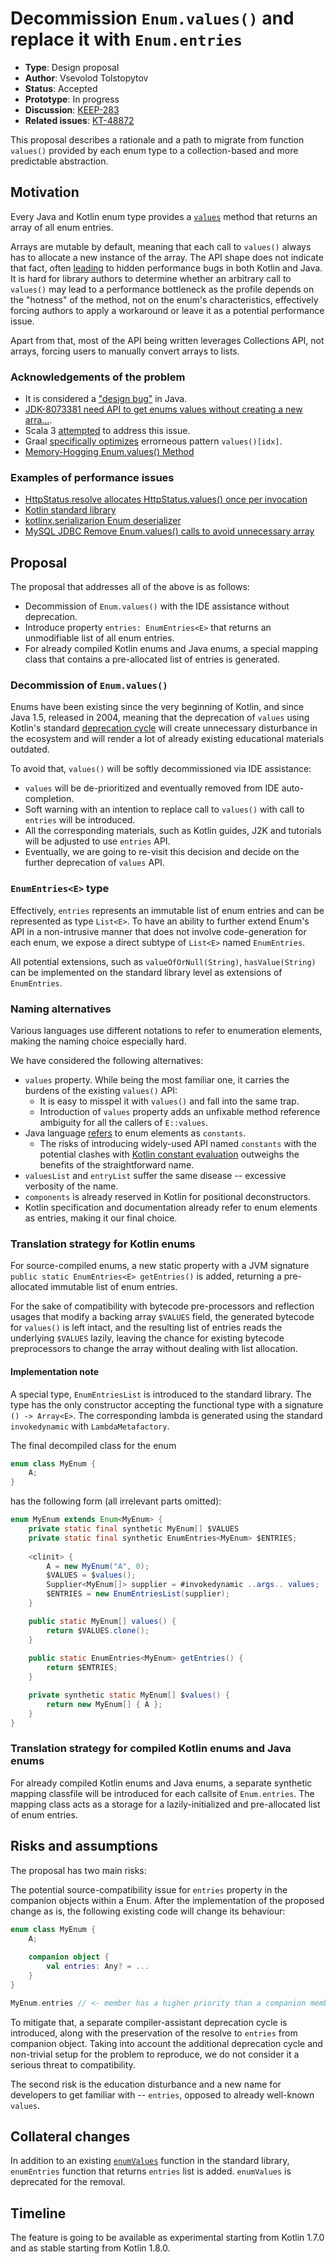 # Decommission `Enum.values()` and replace it with `Enum.entries`

* **Type**: Design proposal
* **Author**: Vsevolod Tolstopytov
* **Status**: Accepted
* **Prototype**: In progress
* **Discussion**: [KEEP-283](https://github.com/Kotlin/KEEP/issues/283)
* **Related issues**: [KT-48872](https://youtrack.jetbrains.com/issue/KT-48872)

This proposal describes a rationale and a path to migrate from function `values()` provided by each enum type to a collection-based and more predictable abstraction.

## Motivation

Every Java and Kotlin enum type provides a [`values`](https://kotlinlang.org/spec/declarations.html#enum-class-declaration) method
that returns an array of all enum entries. 

Arrays are mutable by default, meaning that each call to `values()` always has to allocate a new instance of the array.
The API shape does not indicate that fact, often [leading](#examples-of-performance-issues) to hidden performance bugs in both Kotlin and Java.
It is hard for library authors to determine whether an arbitrary call to `values()` may lead to a performance bottleneck as
the profile depends on the "hotness" of the method, not on the enum's characteristics, effectively forcing authors to apply
a workaround or leave it as a potential performance issue.

Apart from that, most of the API being written leverages Collections API, not arrays, forcing users to manually convert arrays to lists.

### Acknowledgements of the problem

* It is considered a ["design bug"](http://mail.openjdk.java.net/pipermail/compiler-dev/2018-July/012242.html) in Java.
* [JDK-8073381 need API to get enums values without creating a new arra...](https://bugs.openjdk.java.net/browse/JDK-8073381).
* Scala 3 [attempted](https://github.com/lampepfl/dotty/issues/6620) to address this issue.
* Graal [specifically optimizes](https://github.com/oracle/graal/issues/574) errorneous pattern `values()[idx]`.
* [Memory-Hogging Enum.values() Method](https://dzone.com/articles/memory-hogging-enumvalues-method)

### Examples of performance issues

 * [HttpStatus.resolve allocates HttpStatus.values() once per invocation](https://github.com/spring-projects/spring-framework/issues/26842)
 * [Kotlin standard library](https://github.com/JetBrains/kotlin/blob/92d200e093c693b3c06e53a39e0b0973b84c7ec5/libraries/stdlib/jvm/src/kotlin/text/CharCategoryJVM.kt#L170)
 * [kotlinx.serializarion Enum deserializer]( https://github.com/Kotlin/kotlinx.serialization/issues/1372)
 * [MySQL JDBC  Remove Enum.values() calls to avoid unnecessary array](https://github.com/Microsoft/mssql-jdbc/pull/1065)

## Proposal

The proposal that addresses all of the above is as follows:

* Decommission of `Enum.values()` with the IDE assistance without deprecation.
* Introduce property `entries: EnumEntries<E>` that returns an unmodifiable list of all enum entries.
* For already compiled Kotlin enums and Java enums, a special mapping class that contains a pre-allocated list of entries is generated. 

### Decommission of `Enum.values()`

Enums have been existing since the very beginning of Kotlin, and since Java 1.5, released in 2004, meaning that the deprecation
of `values` using Kotlin's standard [deprecation cycle](https://kotlinlang.org/docs/kotlin-evolution.html#incompatible-changes) 
will create unnecessary disturbance in the ecosystem and will render a lot of already existing educational materials outdated.

To avoid that, `values()` will be softly decommissioned via IDE assistance:

* `values` will be de-prioritized and eventually removed from IDE auto-completion.
* Soft warning with an intention to replace call to `values()` with call to `entries` will be introduced.
* All the corresponding materials, such as Kotlin guides, J2K and tutorials will be adjusted to use `entries` API.
* Eventually, we are going to re-visit this decision and decide on the further deprecation of `values` API.

### `EnumEntries<E>` type

Effectively, `entries` represents an immutable list of enum entries and can be represented as type `List<E>`.
To have an ability to further extend Enum's API in a non-intrusive manner that does not involve code-generation
for each enum, we expose a direct subtype of `List<E>` named `EnumEntries`.

All potential extensions, such as `valueOfOrNull(String)`, `hasValue(String)` can be implemented on the standard library
level as extensions of `EnumEntries`.

### Naming alternatives

Various languages use different notations to refer to enumeration elements, making the naming choice especially hard. 

We have considered the following alternatives:

* `values` property. While being the most familiar one, it carries the burdens of the existing `values()` API:
  * It is easy to misspel it with `values()` and fall into the same trap.
  * Introduction of `values` property adds an unfixable method reference ambiguity for all the callers of `E::values`.
* Java language [refers](https://docs.oracle.com/javase/specs/jls/se7/html/jls-8.html#jls-8.9.1) to enum elements as `constants`. 
  * The risks of introducing widely-used API named `constants` with the potential clashes with [Kotlin constant evaluation](https://youtrack.jetbrains.com/issue/KT-14652) outweighs the benefits of the straightforward name.
* `valuesList` and `entryList` suffer the same disease -- excessive verbosity of the name.
* `components` is already reserved in Kotlin for positional deconstructors.
* Kotlin specification and documentation already refer to enum elements as entries, making it our final choice.

### Translation strategy for Kotlin enums

For source-compiled enums, a new static property with a JVM signature `public static EnumEntries<E> getEntries()` is added,
returning a pre-allocated immutable list of enum entries.

For the sake of compatibility with bytecode pre-processors and reflection usages that modify a backing array `$VALUES` field,
the generated bytecode for `values()` is left intact, and the resulting list of entries reads the underlying `$VALUES` lazily,
leaving the chance for existing bytecode preprocessors to change the array without dealing with list allocation.

#### Implementation note

A special type, `EnumEntriesList` is introduced to the standard library. The type has the only constructor
accepting the functional type with a signature `() -> Array<E>`. The corresponding lambda is generated
using the standard `invokedynamic` with `LambdaMetafactory`.

The final decompiled class for the enum
```kotlin
enum class MyEnum {
    A;
}
```

has the following form (all irrelevant parts omitted):
```java
enum MyEnum extends Enum<MyEnum> {
    private static final synthetic MyEnum[] $VALUES
    private static final synthetic EnumEntries<MyEnum> $ENTRIES;
   
    <clinit> {
        A = new MyEnum("A", 0);
        $VALUES = $values();
        Supplier<MyEnum[]> supplier = #invokedynamic ..args.. values;
        $ENTRIES = new EnumEntriesList(supplier);
    }

    public static MyEnum[] values() {
        return $VALUES.clone();
    }
  
    public static EnumEntries<MyEnum> getEntries() {
        return $ENTRIES;
    }

    private synthetic static MyEnum[] $values() {
        return new MyEnum[] { A };
    }
}
```

### Translation strategy for compiled Kotlin enums and Java enums

For already compiled Kotlin enums and Java enums, a separate synthetic mapping classfile will be introduced 
for each callsite of `Enum.entries`. The mapping class acts as a storage for a lazily-initialized and pre-allocated list of
enum entries.

## Risks and assumptions

The proposal has two main risks:

The potential source-compatibility issue for `entries` property in the companion objects within a Enum.
After the implementation of the proposed change as is, the following existing code will change its behaviour:

```kotlin
enum class MyEnum {
    A;
    
    companion object {
        val entries: Any? = ...
    }
}

MyEnum.entries // <- member has a higher priority than a companion member
```

To mitigate that, a separate compiler-assistant deprecation cycle is introduced, along with the preservation of 
the resolve to `entries` from companion object.
Taking into account the additional deprecation cycle and non-trivial setup for the problem to reproduce, we do not 
consider it a serious threat to compatibility.

The second risk is the education disturbance and a new name for developers to get familiar with -- `entries`, opposed to already well-known `values`.

## Collateral changes

In addition to an existing [`enumValues`](https://kotlinlang.org/api/latest/jvm/stdlib/kotlin/enum-values.html) function in the standard library,
`enumEntries` function that returns `entries` list is added.
`enumValues` is deprecated for the removal.

## Timeline

The feature is going to be available as experimental starting from Kotlin 1.7.0 and as stable starting from Kotlin 1.8.0.

